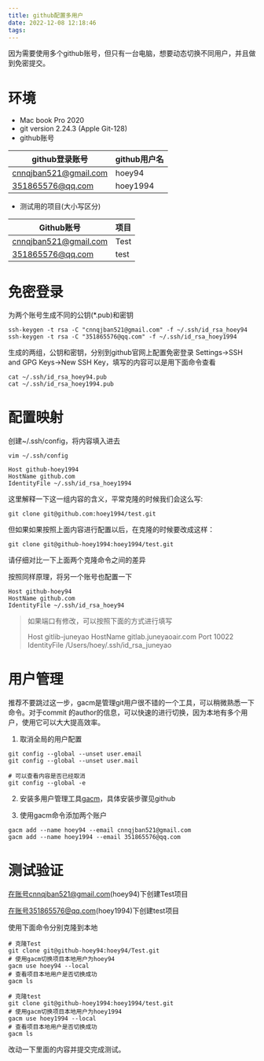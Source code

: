 ```yaml
---
title: github配置多用户
date: 2022-12-08 12:18:46
tags:
---
```




因为需要使用多个github账号，但只有一台电脑，想要动态切换不同用户，并且做到免密提交。



# 环境

- Mac book Pro 2020
- git version 2.24.3 (Apple Git-128)
- github账号

| github登录账号        | github用户名 |
| --------------------- | ------------ |
| cnnqjban521@gmail.com | hoey94       |
| 351865576@qq.com      | hoey1994     |

- 测试用的项目(大小写区分)

| Github账号            | 项目 |
| --------------------- | ---- |
| cnnqjban521@gmail.com | Test |
| 351865576@qq.com      | test |



# 免密登录

为两个账号生成不同的公钥(*.pub)和密钥

```shell
ssh-keygen -t rsa -C "cnnqjban521@gmail.com" -f ~/.ssh/id_rsa_hoey94
ssh-keygen -t rsa -C "351865576@qq.com" -f ~/.ssh/id_rsa_hoey1994
```

生成的两组，公钥和密钥，分别到github官网上配置免密登录 Settings->SSH and GPG Keys->New SSH Key，填写的内容可以是用下面命令查看

```shell
cat ~/.ssh/id_rsa_hoey94.pub
cat ~/.ssh/id_rsa_hoey1994.pub
```



# 配置映射

创建~/.ssh/config，将内容填入进去

```shell
vim ~/.ssh/config

Host github-hoey1994
HostName github.com
IdentityFile ~/.ssh/id_rsa_hoey1994
```



这里解释一下这一组内容的含义，平常克隆的时候我们会这么写:

```shell
git clone git@github.com:hoey1994/test.git
```

但如果如果按照上面内容进行配置以后，在克隆的时候要改成这样：

```shell
git clone git@github-hoey1994:hoey1994/test.git
```

请仔细对比一下上面两个克隆命令之间的差异



按照同样原理，将另一个账号也配置一下

```shell
Host github-hoey94
HostName github.com
IdentityFile ~/.ssh/id_rsa_hoey94
```



> 如果端口有修改，可以按照下面的方式进行填写
>
> Host gitlib-juneyao
> HostName gitlab.juneyaoair.com
> Port 10022
> IdentityFile /Users/hoey/.ssh/id_rsa_juneyao



# 用户管理

推荐不要跳过这一步，gacm是管理git用户很不错的一个工具，可以稍微熟悉一下命令。对于commit 的author的信息，可以快速的进行切换，因为本地有多个用户，使用它可以大大提高效率。

1. 取消全局的用户配置

```shell
git config --global --unset user.email
git config --global --unset user.mail

# 可以查看内容是否已经取消
git config --global -e
```

2. 安装多用户管理工具[gacm](https://github.com/hoey94/gacm)，具体安装步骤见github

3. 使用gacm命令添加两个账户

```shell
gacm add --name hoey94 --email cnnqjban521@gmail.com
gacm add --name hoey1994 --email 351865576@qq.com
```



# 测试验证

在账号cnnqjban521@gmail.com(hoey94)下创建Test项目

在账号351865576@qq.com(hoey1994)下创建test项目

使用下面命令分别克隆到本地

```shell
# 克隆Test
git clone git@github-hoey94:hoey94/Test.git
# 使用gacm切换项目本地用户为hoey94
gacm use hoey94 --local
# 查看项目本地用户是否切换成功
gacm ls

# 克隆test
git clone git@github-hoey1994:hoey1994/test.git
# 使用gacm切换项目本地用户为hoey1994
gacm use hoey1994 --local
# 查看项目本地用户是否切换成功
gacm ls
```



改动一下里面的内容并提交完成测试。

